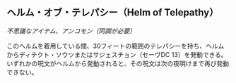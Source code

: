 ## ヘルム・オブ・テレパシー（Helm of Telepathy）
*不思議なアイテム、アンコモン（同調が必要）*

このヘルムを着用している間、30フィートの範囲のテレパシーを持ち、ヘルムからディテクト・ソウツまたはサジェスチョン（セーヴDC 13）を発動できる。いずれかの呪文がヘルムから発動されると、その呪文は次の夜明けまで再び発動できない。